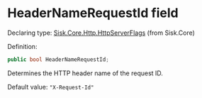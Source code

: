 <!--

Copyrights 2023 Sisk Framework - CypherPotato
Published under MIT license

!!! DO NOT EDIT THIS FILE !!!
This file was generated by a tool in the Sisk package. To edit the information in this documentation,
edit the XML documentation present in the Sisk source code.

-->


# HeaderNameRequestId field

Declaring type: [Sisk.Core.Http.HttpServerFlags](/read?q=/contents/spec/Sisk.Core.Http.HttpServerFlags.md) (from Sisk.Core)


Definition:

```cs
public bool HeaderNameRequestId;
```

Determines the HTTP header name of the request ID.


<p>
                    Default value: <code>"X-Request-Id"</code></p>

